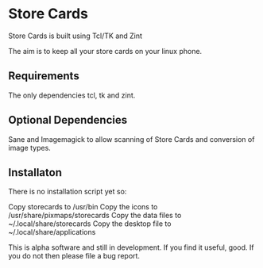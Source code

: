# Store Cards

Store Cards is built using Tcl/TK and Zint

The aim is to keep all your store cards on your linux phone.

## Requirements
The only dependencies tcl, tk and zint.

## Optional Dependencies
Sane and Imagemagick to allow scanning of Store Cards and conversion of image types.

## Installaton

There is no installation script yet so:

Copy storecards to /usr/bin
Copy the icons to /usr/share/pixmaps/storecards
Copy the data files to ~/.local/share/storecards
Copy the desktop file to ~/.local/share/applications



This is alpha software and still in development. If you find it useful, good. If you do not then please file a bug report.
